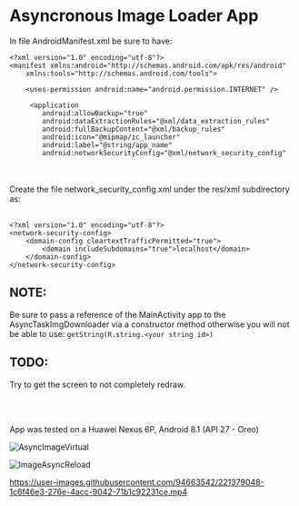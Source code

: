 # Asyncronous Image Loader App

In file AndroidManifest.xml be sure to have:
```
<?xml version="1.0" encoding="utf-8"?>
<manifest xmlns:android="http://schemas.android.com/apk/res/android"
    xmlns:tools="http://schemas.android.com/tools">

    <uses-permission android:name="android.permission.INTERNET" />
    
     <application
        android:allowBackup="true"
        android:dataExtractionRules="@xml/data_extraction_rules"
        android:fullBackupContent="@xml/backup_rules"
        android:icon="@mipmap/ic_launcher"
        android:label="@string/app_name"
        android:networkSecurityConfig="@xml/network_security_config"
```        

<br/>
<br/>
Create the file network_security_config.xml under the res/xml subdirectory as:
<br/>
<br/>

```
<?xml version="1.0" encoding="utf-8"?>
<network-security-config>
    <domain-config cleartextTrafficPermitted="true">
        <domain includeSubdomains="true">localhost</domain>
    </domain-config>
</network-security-config>
```


## NOTE:
Be sure to pass a reference of the MainActivity app to the AsyncTaskImgDownloader via a constructor method otherwise you will not be able to use: `getString(R.string.<your string id>)`

## TODO:
Try to get the screen to not completely redraw.

<br/>
<br/>

App was tested on a Huawei Nexus 6P, Android 8.1 (API 27 - Oreo)

![AsyncImageVirtual](https://user-images.githubusercontent.com/94663542/221378965-bbea7bb3-e40e-4217-8eb8-edfbadd5c71e.png)

![ImageAsyncReload](https://user-images.githubusercontent.com/94663542/221378955-db719a63-2a40-455a-8b3d-36da97d2fc85.jpg)

https://user-images.githubusercontent.com/94663542/221379048-1c6f46e3-276e-4acc-9042-71b1c92231ce.mp4



        
        
